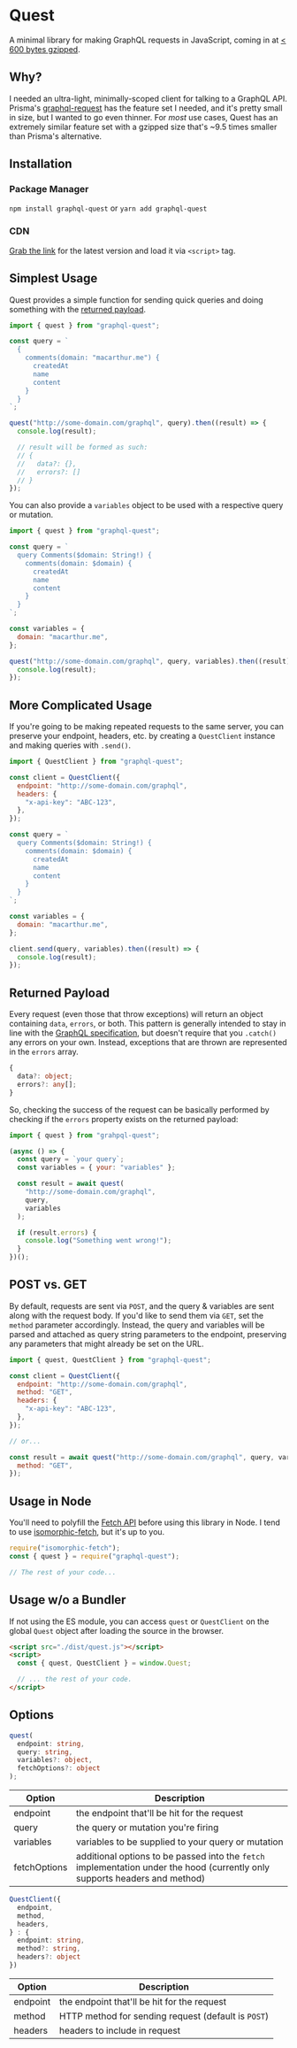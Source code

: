 # Quest

A minimal library for making GraphQL requests in JavaScript, coming in at [< 600 bytes gzipped](https://bundlephobia.com/result?p=graphql-quest).

## Why?

I needed an ultra-light, minimally-scoped client for talking to a GraphQL API. Prisma's [graphql-request](https://github.com/prisma-labs/graphql-request) has the feature set I needed, and it's pretty small in size, but I wanted to go even thinner. For _most_ use cases, Quest has an extremely similar feature set with a gzipped size that's ~9.5 times smaller than Prisma's alternative.

## Installation

### Package Manager

`npm install graphql-quest` or `yarn add graphql-quest`

### CDN

[Grab the link](https://www.jsdelivr.com/package/npm/graphql-quest) for the latest version and load it via `<script>` tag.

## Simplest Usage

Quest provides a simple function for sending quick queries and doing something with the [returned payload](#returned-payload).

```js
import { quest } from "graphql-quest";

const query = `
  {
    comments(domain: "macarthur.me") {
      createdAt
      name
      content
    }
  }
`;

quest("http://some-domain.com/graphql", query).then((result) => {
  console.log(result);

  // result will be formed as such:
  // {
  //   data?: {},
  //   errors?: []
  // }
});
```

You can also provide a `variables` object to be used with a respective query or mutation.

```js
import { quest } from "graphql-quest";

const query = `
  query Comments($domain: String!) {
    comments(domain: $domain) {
      createdAt
      name
      content
    }
  }
`;

const variables = {
  domain: "macarthur.me",
};

quest("http://some-domain.com/graphql", query, variables).then((result) => {
  console.log(result);
});
```

## More Complicated Usage

If you're going to be making repeated requests to the same server, you can preserve your endpoint, headers, etc. by creating a `QuestClient` instance and making queries with `.send()`.

```js
import { QuestClient } from "graphql-quest";

const client = QuestClient({
  endpoint: "http://some-domain.com/graphql",
  headers: {
    "x-api-key": "ABC-123",
  },
});

const query = `
  query Comments($domain: String!) {
    comments(domain: $domain) {
      createdAt
      name
      content
    }
  }
`;

const variables = {
  domain: "macarthur.me",
};

client.send(query, variables).then((result) => {
  console.log(result);
});
```

## Returned Payload

Every request (even those that throw exceptions) will return an object containing `data`, `errors`, or both. This pattern is generally intended to stay in line with the [GraphQL specification](https://graphql.org/learn/serving-over-http/#response), but doesn't require that you `.catch()` any errors on your own. Instead, exceptions that are thrown are represented in the `errors` array.

```ts
{
  data?: object;
  errors?: any[];
}
```

So, checking the success of the request can be basically performed by checking if the `errors` property exists on the returned payload:

```js
import { quest } from "grahpql-quest";

(async () => {
  const query = `your query`;
  const variables = { your: "variables" };

  const result = await quest(
    "http://some-domain.com/graphql",
    query,
    variables
  );

  if (result.errors) {
    console.log("Something went wrong!");
  }
})();
```

## POST vs. GET

By default, requests are sent via `POST`, and the query & variables are sent along with the request body. If you'd like to send them via `GET`, set the `method` parameter accordingly. Instead, the query and variables will be parsed and attached as query string parameters to the endpoint, preserving any parameters that might already be set on the URL.

```js
import { quest, QuestClient } from "graphql-quest";

const client = QuestClient({
  endpoint: "http://some-domain.com/graphql",
  method: "GET",
  headers: {
    "x-api-key": "ABC-123",
  },
});

// or...

const result = await quest("http://some-domain.com/graphql", query, variables, {
  method: "GET",
});
```

## Usage in Node

You'll need to polyfill the [Fetch API](https://developer.mozilla.org/en-US/docs/Web/API/Fetch_API) before using this library in Node. I tend to use [isomorphic-fetch](https://www.npmjs.com/package/isomorphic-fetch), but it's up to you.

```js
require("isomorphic-fetch");
const { quest } = require("graphql-quest");

// The rest of your code...
```

## Usage w/o a Bundler

If not using the ES module, you can access `quest` or `QuestClient` on the global `Quest` object after loading the source in the browser.

```html
<script src="./dist/quest.js"></script>
<script>
  const { quest, QuestClient } = window.Quest;

  // ... the rest of your code.
</script>
```

## Options

```ts
quest(
  endpoint: string,
  query: string,
  variables?: object,
  fetchOptions?: object
);
```

| Option       | Description                                                                                                                 |
| ------------ | --------------------------------------------------------------------------------------------------------------------------- |
| endpoint     | the endpoint that'll be hit for the request                                                                                 |
| query        | the query or mutation you're firing                                                                                         |
| variables    | variables to be supplied to your query or mutation                                                                          |
| fetchOptions | additional options to be passed into the `fetch` implementation under the hood (currently only supports headers and method) |

```ts
QuestClient({
  endpoint,
  method,
  headers,
} : {
  endpoint: string,
  method?: string,
  headers?: object
})
```

| Option   | Description                                         |
| -------- | --------------------------------------------------- |
| endpoint | the endpoint that'll be hit for the request         |
| method   | HTTP method for sending request (default is `POST`) |
| headers  | headers to include in request                       |
